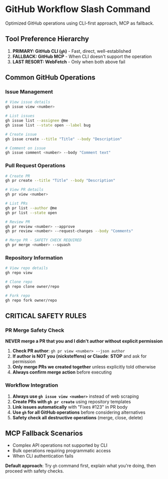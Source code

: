 # GitHub Workflow Slash Command

Optimized GitHub operations using CLI-first approach, MCP as fallback.

## Tool Preference Hierarchy
1. **PRIMARY: GitHub CLI (`gh`)** - Fast, direct, well-established
2. **FALLBACK: GitHub MCP** - When CLI doesn't support the operation
3. **LAST RESORT: WebFetch** - Only when both above fail

## Common GitHub Operations

### Issue Management
```bash
# View issue details
gh issue view <number>

# List issues
gh issue list --assignee @me
gh issue list --state open --label bug

# Create issue
gh issue create --title "Title" --body "Description"

# Comment on issue
gh issue comment <number> --body "Comment text"
```

### Pull Request Operations
```bash
# Create PR
gh pr create --title "Title" --body "Description"

# View PR details
gh pr view <number>

# List PRs
gh pr list --author @me
gh pr list --state open

# Review PR
gh pr review <number> --approve
gh pr review <number> --request-changes --body "Comments"

# Merge PR - SAFETY CHECK REQUIRED
gh pr merge <number> --squash
```

### Repository Information
```bash
# View repo details
gh repo view

# Clone repo
gh repo clone owner/repo

# Fork repo
gh repo fork owner/repo
```

## CRITICAL SAFETY RULES

### PR Merge Safety Check
**NEVER merge a PR that you and I didn't author without explicit permission**
1. **Check PR author**: `gh pr view <number> --json author`
2. **If author is NOT you (nicksteffens) or Claude**: **STOP** and ask for permission
3. **Only merge PRs we created together** unless explicitly told otherwise
4. **Always confirm merge action** before executing

### Workflow Integration
1. **Always use `gh issue view <number>`** instead of web scraping
2. **Create PRs with `gh pr create`** using repository templates
3. **Link issues automatically** with "Fixes #123" in PR body
4. **Use `gh` for all GitHub operations** before considering alternatives
5. **Safety check all destructive operations** (merge, close, delete)

## MCP Fallback Scenarios
- Complex API operations not supported by CLI
- Bulk operations requiring programmatic access
- When CLI authentication fails

**Default approach**: Try `gh` command first, explain what you're doing, then proceed with safety checks.
